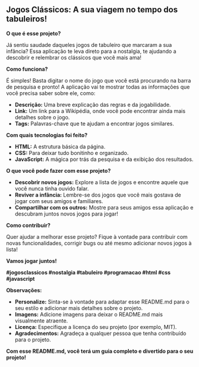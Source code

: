 ##  **Jogos Clássicos: A sua viagem no tempo dos tabuleiros!**

**O que é esse projeto?**

Já sentiu saudade daqueles jogos de tabuleiro que marcaram a sua infância?  Essa aplicação te leva direto para a nostalgia, te ajudando a descobrir e relembrar os clássicos que você mais ama!

**Como funciona?**

É simples! Basta digitar o nome do jogo que você está procurando na barra de pesquisa e pronto! A aplicação vai te mostrar todas as informações que você precisa saber sobre ele, como:

* **Descrição:** Uma breve explicação das regras e da jogabilidade.
* **Link:** Um link para a Wikipédia, onde você pode encontrar ainda mais detalhes sobre o jogo.
* **Tags:** Palavras-chave que te ajudam a encontrar jogos similares.

**Com quais tecnologias foi feito?**

* **HTML:** A estrutura básica da página.
* **CSS:** Para deixar tudo bonitinho e organizado.
* **JavaScript:** A mágica por trás da pesquisa e da exibição dos resultados.

**O que você pode fazer com esse projeto?**

* **Descobrir novos jogos:** Explore a lista de jogos e encontre aquele que você nunca tinha ouvido falar.
* **Reviver a infância:** Lembre-se dos jogos que você mais gostava de jogar com seus amigos e familiares.
* **Compartilhar com os outros:** Mostre para seus amigos essa aplicação e descubram juntos novos jogos para jogar!

**Como contribuir?**

Quer ajudar a melhorar esse projeto? Fique à vontade para contribuir com novas funcionalidades, corrigir bugs ou até mesmo adicionar novos jogos à lista! 

**Vamos jogar juntos!**

**#jogosclassicos #nostalgia #tabuleiro #programacao #html #css #javascript**

**Observações:**

* **Personalize:** Sinta-se à vontade para adaptar esse README.md para o seu estilo e adicionar mais detalhes sobre o projeto.
* **Imagens:** Adicione imagens para deixar o README.md mais visualmente atraente.
* **Licença:** Especifique a licença do seu projeto (por exemplo, MIT).
* **Agradecimentos:** Agradeça a qualquer pessoa que tenha contribuído para o projeto.

**Com esse README.md, você terá um guia completo e divertido para o seu projeto!**
